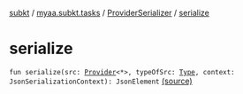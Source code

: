 [subkt](../../index.md) / [myaa.subkt.tasks](../index.md) / [ProviderSerializer](index.md) / [serialize](./serialize.md)

# serialize

`fun serialize(src: `[`Provider`](https://docs.gradle.org/current/javadoc/org/gradle/api/provider/Provider.html)`<*>, typeOfSrc: `[`Type`](https://docs.oracle.com/javase/9/docs/api/java/lang/reflect/Type.html)`, context: JsonSerializationContext): JsonElement` [(source)](https://github.com/Myaamori/SubKt/blob/0.1.10/src/main/kotlin/myaa/subkt/tasks/discordtask.kt#L28)